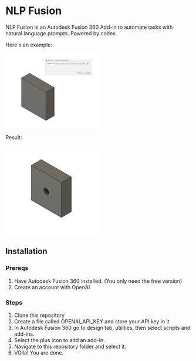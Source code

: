 # NLP Fusion
NLP Fusion is an Autodesk Fusion 360 Add-in to automate tasks with natural language prompts. Powered by codex.

Here's an example:

<img src="readimgs/prompt.jpg" width=50% height=50%>

Result:

<img src="readimgs/square_with_hole.jpg" width=50% height=50%>

## Installation
### Prereqs
1. Have Autodesk Fusion 360 installed. (You only need the free version)
2. Create an account with OpenAI

### Steps
1. Clone this repository
2. Create a file called OPENAI_API_KEY and store your API key in it
2. In Autodesk Fusion 360 go to design tab, utilities, then select scripts and add-ins. 
3. Select the plus icon to add an add-in. 
4. Navigate to this repository folder and select it. 
5. VOila! You are done. 
